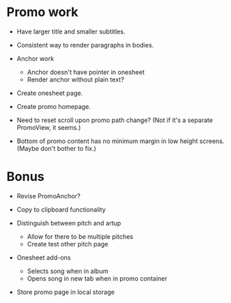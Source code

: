 # Promo work
* Have larger title and smaller subtitles.
* Consistent way to render paragraphs in bodies.
* Anchor work
    * Anchor doesn't have pointer in onesheet
    * Render anchor without plain text?

* Create onesheet page.
* Create promo homepage.

* Need to reset scroll upon promo path change? (Not if it's a separate PromoView, it seems.)
* Bottom of promo content has no minimum margin in low height screens. (Maybe don't bother to fix.)

# Bonus
* Revise PromoAnchor?

* Copy to clipboard functionality

* Distinguish between pitch and artup
    * Allow for there to be multiple pitches
    * Create test other pitch page

* Onesheet add-ons
    * Selects song when in album
    * Opens song in new tab when in promo container


* Store promo page in local storage
